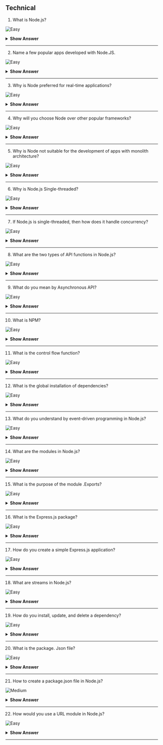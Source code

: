 ## Technical

1. What is Node.js?

![Easy](https://github.com/revaturelabs/interviewquestions/blob/dev/ComplexityTags/simple%20(2).svg)

<details> <summary> <b> Show Answer </b> </summary>

<blockquote> 
    
- Node.js is a web application framework built on Google Chrome's JavaScript Engine (V8 Engine).

Node.js comes with a runtime environment on which a JavaScript-based script can be interpreted and executed (It is analogous to JVM to JAVA byte code). This runtime allows to execution of a JavaScript code on any machine outside a browser. Because of this runtime of Node.js, JavaScript is now can be executed on the server as well.
	
</blockquote> 

</details>

---

2. Name a few popular apps developed with Node.JS.

![Easy](https://github.com/revaturelabs/interviewquestions/blob/dev/ComplexityTags/simple%20(2).svg)

<details> <summary> <b> Show Answer </b> </summary>

<blockquote> 
    
Many leading businesses have used Node.JS to develop quality apps. Some of the most popular ones include Netflix, Uber, LinkedIn, PayPal, and eBay. We can go for Node JS download and create reliable apps for mobile and desktop.

</blockquote>

</details>

---

3. Why is Node preferred for real-time applications?

![Easy](https://github.com/revaturelabs/interviewquestions/blob/dev/ComplexityTags/simple%20(2).svg)

<details> <summary> <b> Show Answer </b> </summary>

<blockquote> 

Node meets the low-latency requirements of real-time applications. It is ideal for handling countless client requests and suitable for instant messaging apps and online gaming. Node also allows the reuse of library code packages to save time and effort. Additionally, data syncing between the server and end-user happens quickly when we use Node.JS.

</blockquote>

</details>

---

4. Why will you choose Node over other popular frameworks?

![Easy](https://github.com/revaturelabs/interviewquestions/blob/dev/ComplexityTags/simple%20(2).svg) 

<details> <summary> <b> Show Answer </b> </summary>

<blockquote> 

Developers prefer Node for its simplicity. We can also take advantage of a short response time due to event-based models and non-blocking I/O. Node even supports concurrent processing and eliminates the need to use thread management. Additionally, developers can enjoy a reliable performance as Node is built on Google Chrome V8 Engine.

</blockquote>

</details>

---

5. Why is Node not suitable for the development of apps with monolith architecture?

![Easy](https://github.com/revaturelabs/interviewquestions/blob/dev/ComplexityTags/simple%20(2).svg)

<details> <summary> <b> Show Answer </b> </summary>

<blockquote> 

Node.JS relies on single-thread programming to execute functions. Monolith apps generally come with multiple functionalities, and a single-thread approach can delay services. Additionally, a single thread makes use of a single processor core and doesn’t fully utilize server capabilities. As a result, Node is not suitable for monolith apps that have a high load.

</blockquote>

</details>

---

6. Why is Node.js Single-threaded?

![Easy](https://github.com/revaturelabs/interviewquestions/blob/dev/ComplexityTags/simple%20(2).svg)

<details> <summary> <b> Show Answer </b> </summary>

<blockquote> 

Node.js is single threaded for async processing. By doing async processing on a single thread under typical web loads, more performance and scalability can be achieved instead of the typical thread-based implementation.

</blockquote>

</details>

---

7. If Node.js is single-threaded, then how does it handle concurrency?

![Easy](https://github.com/revaturelabs/interviewquestions/blob/dev/ComplexityTags/simple%20(2).svg)

<details> <summary> <b> Show Answer </b> </summary>

<blockquote> 

- The Multi-Threaded Request/Response Stateless Model is not followed by the Node JS Platform, and it adheres to the Single-Threaded Event Loop Model. 
- The Node JS Processing paradigm is heavily influenced by the JavaScript Event-based model and the JavaScript callback system. Hence, Node.js can easily manage more concurrent client requests. The event loop is the processing model's beating heart in Node.js.

</blockquote>

</details>

---

8. What are the two types of API functions in Node.js? 

![Easy](https://github.com/revaturelabs/interviewquestions/blob/dev/ComplexityTags/simple%20(2).svg)

<details> <summary> <b> Show Answer </b> </summary>

<blockquote> 

The two types of API functions in Node.js are: 
- Asynchronous, non-blocking functions
- Synchronous, blocking functions

</blockquote>

</details>

---

9. What do you mean by Asynchronous API?

![Easy](https://github.com/revaturelabs/interviewquestions/blob/dev/ComplexityTags/simple%20(2).svg)

<details> <summary> <b> Show Answer </b> </summary>

<blockquote> 

- All APIs of the Node.js library is asynchronous that is non-blocking. It essentially means a Node. The js-based server never waits for an API to return data.
- The server moves to the next API after calling it and a notification mechanism of Events of Node.js helps the server to get a response from the previous API call.

</blockquote>

</details>

---

10. What is NPM?

![Easy](https://github.com/revaturelabs/interviewquestions/blob/dev/ComplexityTags/simple%20(2).svg)

<details> <summary> <b> Show Answer </b> </summary>

<blockquote> 

- NPM stands for Node Package Manager, responsible for managing all the packages and modules for Node.js.

- Node Package Manager provides two main functionalities:

  - Provides online repositories for node.js packages/modules, which are searchable on search.nodejs.org
  - Provides command-line utility to install Node.js packages and manages Node.js versions and dependencies.

</blockquote>

</details>

---

11. What is the control flow function?

![Easy](https://github.com/revaturelabs/interviewquestions/blob/dev/ComplexityTags/simple%20(2).svg)

<details> <summary> <b> Show Answer </b> </summary>

<blockquote> 

It is a generic piece of code which runs in between several asynchronous function calls and is known as a control flow function.

</blockquote>

</details>

---

12. What is the global installation of dependencies?

![Easy](https://github.com/revaturelabs/interviewquestions/blob/dev/ComplexityTags/simple%20(2).svg)

<details> <summary> <b> Show Answer </b> </summary>

<blockquote> 

Globally installed packages/dependencies are stored in /npm directory. Such dependencies can be used in CLI (Command Line Interface) function of any node.js but cannot be imported using require() in the Node application directly. To install a Node project globally use `-g flag`.

</blockquote>

</details>

---

13. What do you understand by event-driven programming in Node.js?

![Easy](https://github.com/revaturelabs/interviewquestions/blob/dev/ComplexityTags/simple%20(2).svg)

<details> <summary> <b> Show Answer </b> </summary>

<blockquote> 

- Event-driven programming uses various events (mouse click, keypress, messages from other programs) to initiate/trigger a function in the program. 
- Callback functions are already registered with events and when an event is executed, the corresponding callback function is called.
- Therefore, the flow of the program is decided by these events and hence the name.

</blockquote>

</details>

---

14. What are the modules in Node.js?


![Easy](https://github.com/revaturelabs/interviewquestions/blob/dev/ComplexityTags/simple%20(2).svg)

<details> <summary> <b> Show Answer </b> </summary>

<blockquote> 

Modules are like JavaScript libraries that can be used in a Node.js application to include a set of functions. To include a module in a Node.js application, use the `require()` function with the parentheses containing the module's name.

</blockquote>

</details>

---

15. What is the purpose of the module .Exports?

![Easy](https://github.com/revaturelabs/interviewquestions/blob/dev/ComplexityTags/simple%20(2).svg)

<details> <summary> <b> Show Answer </b> </summary>

<blockquote> 

In Node.js, a module encapsulates all related codes into a single unit of code that can be parsed by moving all relevant functions into a single file. We may export a module with the module and export the function, which lets it be imported into another file with a needed keyword.

</blockquote>

</details>

---

16. What is the Express.js package?

![Easy](https://github.com/revaturelabs/interviewquestions/blob/dev/ComplexityTags/simple%20(2).svg)

<details> <summary> <b> Show Answer </b> </summary>

<blockquote> 

Express is a flexible Node.js web application framework that provides a wide set of features to develop both web and mobile applications.

</blockquote>

</details>

---

17. How do you create a simple Express.js application?

![Easy](https://github.com/revaturelabs/interviewquestions/blob/dev/ComplexityTags/simple%20(2).svg)

<details> <summary> <b> Show Answer </b> </summary>

<blockquote> 

- The request object represents the HTTP request and has properties for the request query string, parameters, body, HTTP headers, and so on.
- The response object represents the HTTP response that an Express app sends when it receives an HTTP request.

</blockquote>

</details>

---

18.  What are streams in Node.js?

![Easy](https://github.com/revaturelabs/interviewquestions/blob/dev/ComplexityTags/simple%20(2).svg)

<details> <summary> <b> Show Answer </b> </summary>

<blockquote> 

- Streams are objects that enable you to read data or write data continuously.
- There are four types of streams:
  - Readable – Used for reading operations.
  - Writable − Used for writing operations.
  - Duplex − Can be used for both reading and writing operations.
  - Transform − A type of duplex stream where the output is computed based on input.

</blockquote>

</details>

---

19. How do you install, update, and delete a dependency?

![Easy](https://github.com/revaturelabs/interviewquestions/blob/dev/ComplexityTags/simple%20(2).svg)

<details> <summary> <b> Show Answer </b> </summary>

<blockquote> 

- To install: `npm install express`.
- To update:  `npm update`.
- To delete:  `npm uninstall express`.

</blockquote>

</details>

---

20. What is the package. Json file?

![Easy](https://github.com/revaturelabs/interviewquestions/blob/dev/ComplexityTags/simple%20(2).svg)

<details> <summary> <b> Show Answer </b> </summary>

<blockquote> 

- The package.json file is the heart of the Node.js system. It is the manifest file of any Node.js project and contains the metadata of the project. 

- The metadata information in the package.json file can be categorized into below categories: 
1. **Identifying metadata properties**: It basically consists of the properties to identify the module/project such as the name of the project, current version of the module, license, author of the project, description of the project etc. 
2. **Functional metadata properties**: As the name suggests, it consists of the functional values/properties of the project/module such as the entry/starting point of the module, dependencies in the project, scripts being used, repository links of Node project etc. 

</blockquote>

</details>

---

21. How to create a package.json file in Node.js?

![Medium](https://github.com/revaturelabs/interviewquestions/blob/dev/ComplexityTags/Medium%20(2).svg)

<details> <summary> <b> Show Answer </b> </summary>

<blockquote>

A package.json file can be created in two ways: 
1. **Using npm init** : Running this command, the system expects the user to fill in the vital information required as discussed above. It provides users with default values which are editable by the user. 

**Syntax**: 

```Node.js
npm init
```
2. **Writing directly to file** : One can directly write into a file with all the required information and can include it in the Node project. 


**Example**: A demo package.json file with the required information. 
 
```js
{
  "name": "GeeksForGeeks",
  "version": "1.0.0",
  "description": "GeeksForGeeks",
  "main": "index.js",
  "scripts": {
    "test": "echo \"Error: no test specified\" && exit 1",
    "start": "node start.js",
  },
  "engines": {
    "node": ">=7.6.0",
    "npm": ">=4.1.2"
  },
  "author": "GeeksForGeeks",
  "license": "ISC",
  "dependencies": {
    "body-parser": "^1.17.1",
    "express": "^4.15.2",
    "express-validator": "^3.1.2",
    "mongoose": "^4.8.7",
    "nodemon": "^1.14.12",
  },
  "devDependencies": {},
  "repository": {
    "type": "git",
    "url": "https://github.com/gfg/gfg.git" //sample git repo url
  },
  "bugs": {
    "url": "https://github.com/gfg/gfg/issues"
  },
  "homepage": "https://github.com/gfg/gfg#readme"
}
```

</blockquote>

</details>

---

22. How would you use a URL module in Node.js?

![Easy](https://github.com/revaturelabs/interviewquestions/blob/dev/ComplexityTags/simple%20(2).svg)

<details> <summary> <b> Show Answer </b> </summary>

<blockquote> 

The URL module in Node.js provides various utilities for URL resolution and parsing. It is a built-in module that helps split up the web address into a readable format.

```js
const url = require('url');
  
const newUrl = new URL(
    'https://revature.org/p/a/t/h?query=string#hash');
  
// url array in JSON Format
console.log(newUrl);
  
const myUR = url.parse(
    'https://revature.org/:3000/p/a/t/h?query=string#hash');
console.log(myUR);
console.log(URL === require('url').URL);
  
const myURL1 = new URL(
    { toString: () => 'https://revature.org/' });
  
console.log(myURL1.href)

```

</blockquote>

</details>

---

